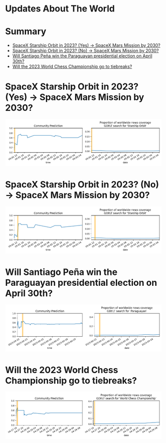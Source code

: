 
Updates About The World
=======================

Summary
=======

* [SpaceX Starship Orbit in 2023? (Yes) → SpaceX Mars Mission by 2030?](#spacex-starship-orbit-in-2023-yes--spacex-mars-mission-by-2030)
* [SpaceX Starship Orbit in 2023? (No) → SpaceX Mars Mission by 2030?](#spacex-starship-orbit-in-2023-no--spacex-mars-mission-by-2030)
* [Will Santiago Peña win the Paraguayan presidential election on April 30th?](#will-santiago-pea-win-the-paraguayan-presidential-election-on-april-30th)
* [Will the 2023 World Chess Championship go to tiebreaks?](#will-the-2023-world-chess-championship-go-to-tiebreaks)

# SpaceX Starship Orbit in 2023? (Yes) → SpaceX Mars Mission by 2030?


![SpaceX Mars Mission by 2030?](assets/01.png)
# SpaceX Starship Orbit in 2023? (No) → SpaceX Mars Mission by 2030?


![SpaceX Mars Mission by 2030?](assets/04.png)
# Will Santiago Peña win the Paraguayan presidential election on April 30th?


![Will Santiago Peña win the Paraguay election?](assets/08.png)
# Will the 2023 World Chess Championship go to tiebreaks?


![2023 World Chess Championship tiebreaks?](assets/10.png)